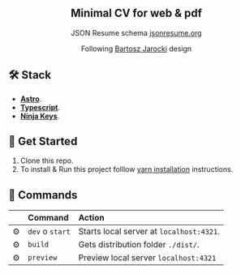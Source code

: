 

<div align="center">

<h2>Minimal CV for web & pdf</h2>
<p>JSON Resume schema <a href="https://jsonresume.org/schema/">jsonresume.org</a></p>
<p>Following <a href="https://github.com/BartoszJarocki/cv">Bartosz Jarocki</a> design</p>

</div>


## 🛠️ Stack

- [**Astro**](https://astro.build/).
- [**Typescript**](https://www.typescriptlang.org/).
- [**Ninja Keys**](https://github.com/ssleptsov/ninja-keys).


## 🚀 Get Started

1) Clone this repo.
2) To install & Run this project folllow [yarn installation](https://docs.astro.build/en/install/auto/) instructions.


## 📘 Commands

|      | Command         | Action                                   |
| :--- | :-------------- | :--------------------------------------- |
| ⚙️    | `dev` o `start` | Starts local server at `localhost:4321`. |
| ⚙️    | `build`         | Gets distribution folder `./dist/`.      |
| ⚙️    | `preview`       | Preview local server `localhost:4321`    |




